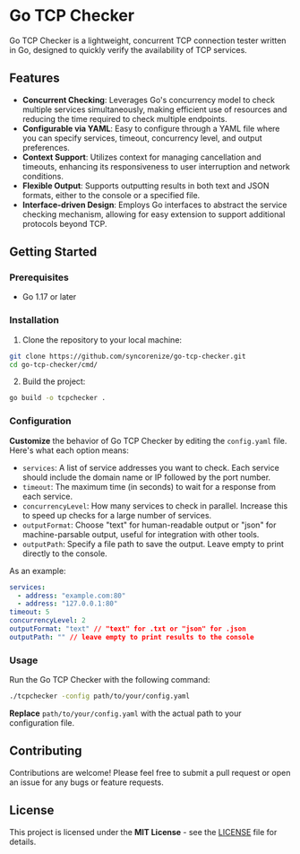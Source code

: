 # Go TCP Checker

Go TCP Checker is a lightweight, concurrent TCP connection tester written in Go, designed to quickly verify the availability of TCP services.
## Features

- **Concurrent Checking**:  Leverages Go's concurrency model to check multiple services simultaneously, making efficient use of resources and reducing the time required to check multiple endpoints.
- **Configurable via YAML**: Easy to configure through a YAML file where you can specify services, timeout, concurrency level, and output preferences.
- **Context Support**: Utilizes context for managing cancellation and timeouts, enhancing its responsiveness to user interruption and network conditions.
- **Flexible Output**: Supports outputting results in both text and JSON formats, either to the console or a specified file.
- **Interface-driven Design**: Employs Go interfaces to abstract the service checking mechanism, allowing for easy extension to support additional protocols beyond TCP.

## Getting Started

### Prerequisites

- Go 1.17 or later

### Installation

1. Clone the repository to your local machine:

```sh
git clone https://github.com/syncorenize/go-tcp-checker.git
cd go-tcp-checker/cmd/
```

2. Build the project:

```sh
go build -o tcpchecker .
```

### Configuration

**Customize** the behavior of Go TCP Checker by editing the `config.yaml` file. Here's what each option means:

- `services`: A list of service addresses you want to check. Each service should include the domain name or IP followed by the port number.
- `timeout`: The maximum time (in seconds) to wait for a response from each service.
- `concurrencyLevel`: How many services to check in parallel. Increase this to speed up checks for a large number of services.
- `outputFormat`: Choose "text" for human-readable output or "json" for machine-parsable output, useful for integration with other tools.
- `outputPath`: Specify a file path to save the output. Leave empty to print directly to the console.

As an example:

```yaml
services:
  - address: "example.com:80"
  - address: "127.0.0.1:80"
timeout: 5
concurrencyLevel: 2
outputFormat: "text" // "text" for .txt or "json" for .json
outputPath: "" // leave empty to print results to the console
```
### Usage

Run the Go TCP Checker with the following command:

```sh
./tcpchecker -config path/to/your/config.yaml
```
**Replace** `path/to/your/config.yaml` with the actual path to your configuration file.

## Contributing

Contributions are welcome! Please feel free to submit a pull request or open an issue for any bugs or feature requests.

## License

This project is licensed under the **MIT License** - see the [LICENSE](LICENSE) file for details.

